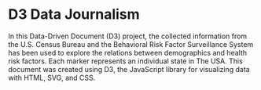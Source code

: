 
# D3 Data Journalism

In this Data-Driven Document (D3) project, the collected information from the U.S. Census Bureau and the Behavioral Risk Factor Surveillance System has been used to explore the relations between demographics and health risk factors. Each marker represents an individual state in The USA. This document was created using D3, the JavaScript library for visualizing data with HTML, SVG, and CSS.
